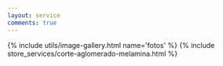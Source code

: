 ```yaml
---
layout: service
comments: true
---
```


{% include utils/image-gallery.html name='fotos' %}
{% include store_services/corte-aglomerado-melamina.html %}
